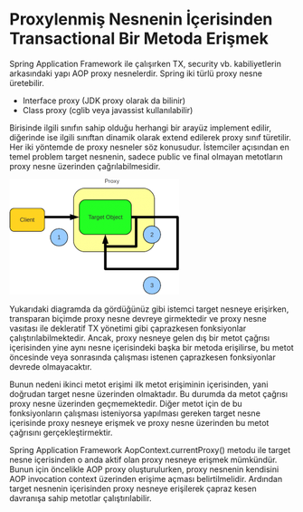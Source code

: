 # Proxylenmiş Nesnenin İçerisinden Transactional Bir Metoda Erişmek
Spring Application Framework ile çalışırken TX, security vb. kabiliyetlerin arkasındaki yapı AOP proxy nesnelerdir. Spring 
iki türlü proxy nesne üretebilir.

* Interface proxy (JDK proxy olarak da bilinir)
* Class proxy (cglib veya javassist kullanılabilir)

Birisinde ilgili sınıfın sahip olduğu herhangi bir arayüz implement edilir, diğerinde ise ilgili sınıftan dinamik olarak 
extend edilerek proxy sınıf türetilir. Her iki yöntemde de proxy nesneler söz konusudur. İstemciler açısından en temel 
problem target nesnenin, sadece public ve final olmayan metotların proxy nesne üzerinden çağrılabilmesidir.

![](images/tx_proxy.png)

Yukarıdaki diagramda da gördüğünüz gibi istemci target nesneye erişirken, transparan biçimde proxy nesne devreye girmektedir 
ve proxy nesne vasıtası ile dekleratif TX yönetimi gibi çaprazkesen fonksiyonlar çalıştırılabilmektedir. Ancak, proxy 
nesneye gelen dış bir metot çağrısı içerisinden yine aynı nesne içerisindeki başka bir metoda erişilirse, bu metot öncesinde 
veya sonrasında çalışması istenen çaprazkesen fonksiyonlar devrede olmayacaktır.

Bunun nedeni ikinci metot erişimi ilk metot erişiminin içerisinden, yani doğrudan target nesne üzerinden olmaktadır. Bu 
durumda da metot çağrısı proxy nesne üzerinden geçmemektedir. Diğer metot için de bu fonksiyonların çalışması isteniyorsa 
yapılması gereken target nesne içerisinde proxy nesneye erişmek ve proxy nesne üzerinden bu metot çağrısını gerçekleştirmektir.

Spring Application Framework AopContext.currentProxy() metodu ile target nesne içerisinden o anda aktif olan proxy nesneye 
erişmek mümkündür. Bunun için öncelikle AOP proxy oluşturulurken, proxy nesnenin kendisini AOP invocation context üzerinden 
erişime açması belirtilmelidir. Ardından target nesnenin içerisinden proxy nesneye erişilerek çapraz kesen davranışa sahip 
metotlar çalıştırılabilir.